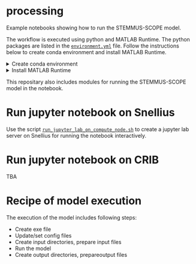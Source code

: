 # processing
Example notebooks showing how to run the STEMMUS-SCOPE model.

The  workflow is executed using python and MATLAB Runtime. The python packages are listed in the [`environment.yml`](https://github.com/EcoExtreML/processing/blob/main/environment.yml) file. Follow the instructions below to create conda environment and install MATLAB Runtime.

<details>
  <summary>Create conda environment </summary>

# Download and install Conda
```sh
wget https://github.com/conda-forge/miniforge/releases/latest/download/Mambaforge-pypy3-Linux-x86_64.sh
bash Mambaforge-pypy3-Linux-x86_64.sh 
-b -p ~/mamba
```
# Update base environment
```sh
. ~/mamba/bin/activate
mamba update --name base mamba
```
# Clone this repository
```sh
git clone https://github.com/EcoExtreML/processing.git
```
# Create a conda environment called 'stemmus' with all required dependencies
```sh
cd processing
mamba env create
```
# The environment can be activated with
```sh
. ~/mamba/bin/activate stemmus
```
</details>

<details>
  <summary>Install MATLAB Runtime </summary>

To run the STEMMUS_SCOPE, you need MATLAB Runtime version `2021a`. Use this[download link](https://nl.mathworks.com/products/compiler/matlab-runtime.html) and follow [this instruction](https://nl.mathworks.com/help/compiler/install-the-matlab-runtime.html) to install it.  
Please note MATLAB Runtime is already installed on Snellius, see the script [`run_jupyter_lab_on_compute_node.sh`](https://github.com/EcoExtreML/processing/blob/main/run_jupyter_lab_on_compute_node.sh) on how to load the module.
</details>

This repositary also includes modules for running the STEMMUS-SCOPE model in the notebook.

# Run jupyter notebook on Snellius
Use the script [`run_jupyter_lab_on_compute_node.sh`](https://github.com/EcoExtreML/processing/blob/main/run_jupyter_lab_on_compute_node.sh) to create a jupyter lab server on Snellius for running the notebook interactively.

# Run jupyter notebook on CRIB
TBA

# Recipe of model execution
The execution of the model includes following steps:

- Create exe file
- Update/set config files
- Create input directories, prepare input files 
- Run the model
- Create output directories, prepareoutput files
